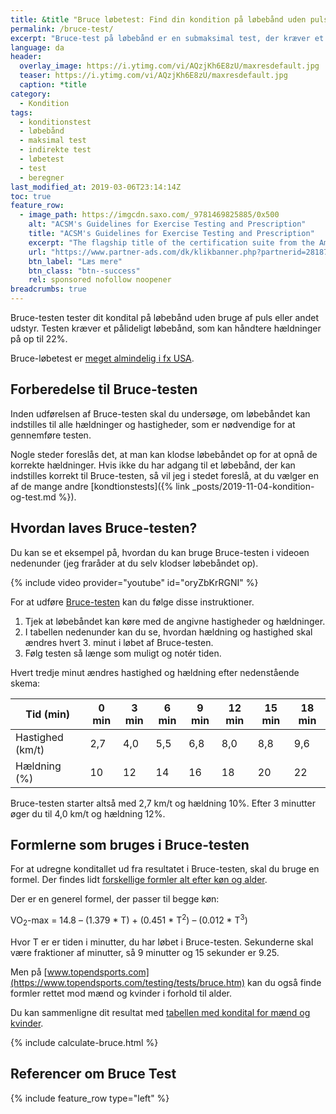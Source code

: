 ```yaml
---
title: &title "Bruce løbetest: Find din kondition på løbebånd uden pulsmåler"
permalink: /bruce-test/
excerpt: "Bruce-test på løbebånd er en submaksimal test, der kræver et løbebånd med mulighed for at indstille hastighed og hældning."
language: da
header:
  overlay_image: https://i.ytimg.com/vi/AQzjKh6E8zU/maxresdefault.jpg
  teaser: https://i.ytimg.com/vi/AQzjKh6E8zU/maxresdefault.jpg
  caption: *title
category:
  - Kondition
tags:
  - konditionstest
  - løbebånd
  - maksimal test
  - indirekte test
  - løbetest
  - test
  - beregner
last_modified_at: 2019-03-06T23:14:14Z
toc: true
feature_row:
  - image_path: https://imgcdn.saxo.com/_9781469825885/0x500
    alt: "ACSM's Guidelines for Exercise Testing and Prescription"
    title: "ACSM's Guidelines for Exercise Testing and Prescription"
    excerpt: "The flagship title of the certification suite from the American College of Sports Medicine, ACSM's Guidelines for Exercise Testing and Prescription is a handbook that delivers scientifically based standards on exercise testing and prescription to the certification candidate, the professional, and the student. The 9th edition focuses on evidence-based recommendations that reflect the latest research and clinical information."
    url: "https://www.partner-ads.com/dk/klikbanner.php?partnerid=28187&bannerid=43264&htmlurl=https://www.saxo.com/dk/acsms-guidelines-for-exercise-testing-and-prescription_american-college-of-sports-medicine_epub_9781469825885?gclid=CjwKCAiA5JnuBRA-EiwA-0ggPdXHFExjFsqJLnGbAfydZFfXbHNc8LCSWFplRzuKmJ9vjX1Z3A8TfRoCzqgQAvD_BwE"
    btn_label: "Læs mere"
    btn_class: "btn--success"
    rel: sponsored nofollow noopener
breadcrumbs: true
---
```


Bruce-testen tester dit kondital på løbebånd uden bruge af puls eller andet udstyr. Testen kræver et pålideligt løbebånd, som kan håndtere hældninger på op til 22%.

Bruce-løbetest er [meget almindelig i fx USA](http://health-calc.com/fitness-tests/bruce-treadmill-test).

## Forberedelse til Bruce-testen

Inden udførelsen af Bruce-testen skal du undersøge, om løbebåndet kan indstilles til alle hældninger og hastigheder, som er nødvendige for at gennemføre testen.

Nogle steder foreslås det, at man kan klodse løbebåndet op for at opnå de korrekte hældninger. Hvis ikke du har adgang til et løbebånd, der kan indstilles korrekt til Bruce-testen, så vil jeg i stedet foreslå, at du vælger en af de mange andre [kondtionstests]({% link _posts/2019-11-04-kondition-og-test.md %}).

## Hvordan laves Bruce-testen?

Du kan se et eksempel på, hvordan du kan bruge Bruce-testen i videoen nedenunder (jeg fraråder at du selv klodser løbebåndet op).

{% include video provider="youtube" id="oryZbKrRGNI" %}

For at udføre [Bruce-testen](https://en.wikipedia.org/wiki/Bruce_protocol) kan du følge disse instruktioner.

1. Tjek at løbebåndet kan køre med de angivne hastigheder og hældninger.
2. I tabellen nedenunder kan du se, hvordan hældning og hastighed skal ændres hvert 3. minut i løbet af Bruce-testen.
3. Følg testen så længe som muligt og notér tiden.

Hvert tredje minut ændres hastighed og hældning efter nedenstående skema:

| Tid (min)	       | 0 min	| 3 min	| 6 min	| 9 min	| 12 min | 15 min | 18 min |
|------------------|--------|-------|-------|-------|--------|--------|--------|
| Hastighed (km/t) | 2,7	  | 4,0	  | 5,5	  | 6,8   | 8,0    | 8,8    | 9,6    |
| Hældning (%)	   | 10	    | 12	  | 14    | 16    | 18     | 20     | 22     |

Bruce-testen starter altså med 2,7 km/t og hældning 10%. Efter 3 minutter øger du til 4,0 km/t og hældning 12%.

## Formlerne som bruges i Bruce-testen

For at udregne konditallet ud fra resultatet i Bruce-testen, skal du bruge en formel. Der findes lidt [forskellige formler alt efter køn og alder](https://en.wikipedia.org/wiki/Bruce_protocol).

Der er en generel formel, der passer til begge køn:

VO<sub>2</sub>-max = 14.8 – (1.379 * T) + (0.451 * T<sup>2</sup>) – (0.012 * T<sup>3</sup>)

Hvor T er er tiden i minutter, du har løbet i Bruce-testen. Sekunderne skal være fraktioner af minutter, så 9 minutter og 15 sekunder er 9.25.

Men på [www.topendsports.com](https://www.topendsports.com/testing/tests/bruce.htm) kan du også finde formler rettet mod mænd og kvinder i forhold til alder.

Du kan sammenligne dit resultat med [tabellen med kondital for mænd og kvinder](/kondital/).

{% include calculate-bruce.html %}

## Referencer om Bruce Test

{% include feature_row type="left" %}
